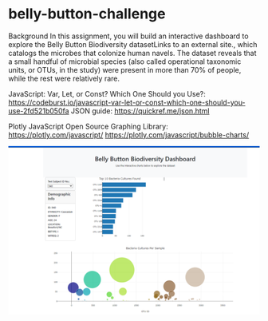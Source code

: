 # belly-button-challenge
Background
In this assignment, you will build an interactive dashboard to explore the Belly Button Biodiversity datasetLinks to an external site., which catalogs the microbes that colonize human navels.
The dataset reveals that a small handful of microbial species (also called operational taxonomic units, or OTUs, in the study) were present in more than 70% of people, while the rest were relatively rare.


JavaScript: Var, Let, or Const? Which One Should you Use?: https://codeburst.io/javascript-var-let-or-const-which-one-should-you-use-2fd521b050fa
JSON guide: https://quickref.me/json.html

Plotly JavaScript Open Source Graphing Library: https://plotly.com/javascript/
https://plotly.com/javascript/bubble-charts/

![Image](https://github.com/Hward9Lo/belly-button-challenge/blob/main/Screenshot%202024-03-26%20123056.png?raw=true)
